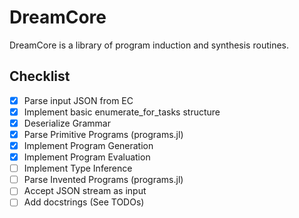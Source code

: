DreamCore
=========

DreamCore is a library of program induction and synthesis routines.

Checklist
---------

 - [x] Parse input JSON from EC
 - [x] Implement basic enumerate_for_tasks structure
 - [x] Deserialize Grammar
 - [x] Parse Primitive Programs (programs.jl)
 - [x] Implement Program Generation
 - [x] Implement Program Evaluation
 - [ ] Implement Type Inference
 - [ ] Parse Invented Programs (programs.jl)
 - [ ] Accept JSON stream as input
 - [ ] Add docstrings (See TODOs)

